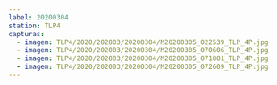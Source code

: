 ```yaml
---
label: 20200304
station: TLP4
capturas:
  - imagem: TLP4/2020/202003/20200304/M20200305_022539_TLP_4P.jpg
  - imagem: TLP4/2020/202003/20200304/M20200305_070606_TLP_4P.jpg
  - imagem: TLP4/2020/202003/20200304/M20200305_071801_TLP_4P.jpg
  - imagem: TLP4/2020/202003/20200304/M20200305_072609_TLP_4P.jpg
---
```

